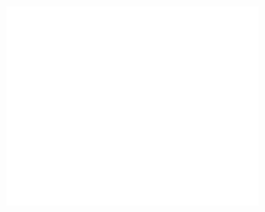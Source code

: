 <div align="center">
	<br>
		<img src="https://raw.githubusercontent.com/bwielgosz/bwielgosz/master/header.svg" width="800" height="400">
	<br>
</div>

<!--
**bwielgosz/bwielgosz** is a ✨ _special_ ✨ repository because its `README.md` (this file) appears on your GitHub profile.

Here are some ideas to get you started:

- 🔭 I’m currently working on ...
- 🌱 I’m currently learning ...
- 👯 I’m looking to collaborate on ...
- 🤔 I’m looking for help with ...
- 💬 Ask me about ...
- 📫 How to reach me: ...
- 😄 Pronouns: ...
- ⚡ Fun fact: ...
-->
